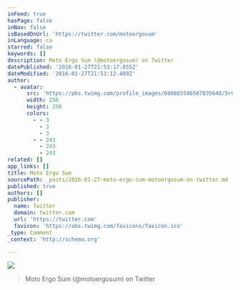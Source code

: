 ```yaml
---
inFeed: true
hasPage: false
inNav: false
isBasedOnUrl: 'https://twitter.com/motoergosum'
inLanguage: ca
starred: false
keywords: []
description: Moto Ergo Sum (@motoergosum) on Twitter
datePublished: '2016-01-27T21:53:17.855Z'
dateModified: '2016-01-27T21:53:12.409Z'
author:
  - avatar:
      src: 'https://pbs.twimg.com/profile_images/606665586567835648/5rCUIPsS_400x400.jpg'
      width: 256
      height: 256
      colors:
        - - 3
          - 3
          - 3
        - - 243
          - 243
          - 243
related: []
app_links: []
title: Moto Ergo Sum
sourcePath: _posts/2016-01-27-moto-ergo-sum-motoergosum-on-twitter.md
published: true
authors: []
publisher:
  name: Twitter
  domain: twitter.com
  url: 'https://twitter.com'
  favicon: 'https://abs.twimg.com/favicons/favicon.ico'
_type: Comment
_context: 'http://schema.org'

---
```

![](https://the-grid-user-content.s3-us-west-2.amazonaws.com/da100801-cb72-453d-88d8-af0fad8ab932.jpg)

> Moto Ergo Sum (@motoergosum) on Twitter